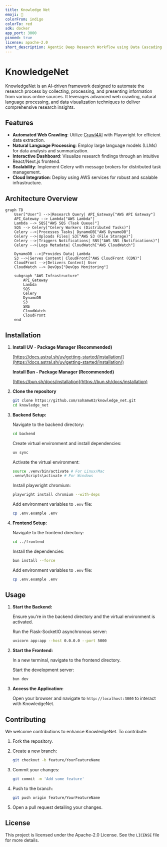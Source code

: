 ```yaml
---
title: Knowledge Net
emoji: 🔬
colorFrom: indigo
colorTo: red
sdk: docker
app_port: 3000
pinned: true
license: apache-2.0
short_description: Agentic Deep Research Workflow using Data Cascading
---
```


# KnowledgeNet

KnowledgeNet is an AI-driven framework designed to automate the research process by collecting, processing, and presenting information from various online sources. It leverages advanced web crawling, natural language processing, and data visualization techniques to deliver comprehensive research insights.

## Features

- **Automated Web Crawling**: Utilize [Crawl4AI](https://github.com/sohamw03/Crawl4AI) with Playwright for efficient data extraction.
- **Natural Language Processing**: Employ large language models (LLMs) for data analysis and summarization.
- **Interactive Dashboard**: Visualize research findings through an intuitive React/Next.js frontend.
- **Scalability**: Implement Celery with message brokers for distributed task management.
- **Cloud Integration**: Deploy using AWS services for robust and scalable infrastructure.

## Architecture Overview

```mermaid
graph TD
    User["User"] -->|Research Query| API_Gateway["AWS API Gateway"]
    API_Gateway --> Lambda["AWS Lambda"]
    Lambda --> SQS["AWS SQS (Task Queue)"]
    SQS --> Celery["Celery Workers (Distributed Tasks)"]
    Celery -->|Processes Tasks| DynamoDB["AWS DynamoDB"]
    Celery -->|Uploads Files| S3["AWS S3 (File Storage)"]
    Celery -->|Triggers Notifications| SNS["AWS SNS (Notifications)"]
    Celery -->|Logs Metadata| CloudWatch["AWS CloudWatch"]

    DynamoDB -->|Provides Data| Lambda
    S3 -->|Serves Content| CloudFront["AWS CloudFront (CDN)"]
    CloudFront -->|Delivers Content| User
    CloudWatch --> DevOps["DevOps Monitoring"]

    subgraph "AWS Infrastructure"
        API_Gateway
        Lambda
        SQS
        Celery
        DynamoDB
        S3
        SNS
        CloudWatch
        CloudFront
    end
```

## Installation

1.  **Install UV - Package Manager (Recommended)**

    [https://docs.astral.sh/uv/getting-started/installation/](https://docs.astral.sh/uv/getting-started/installation/)

    **Install Bun - Package Manager (Recommended)**

    [https://bun.sh/docs/installation](https://bun.sh/docs/installation)

2.  **Clone the repository**

    ```bash
    git clone https://github.com/sohamw03/knowledge_net.git
    cd knowledge_net
    ```

3.  **Backend Setup:**

    Navigate to the backend directory:

    ```bash
    cd backend
    ```

    Create virtual environment and install dependencies:
    ```bash
    uv sync
    ```

    Activate the virtual environment:
    ```bash
    source .venv/bin/activate # For Linux/Mac
    .venv\Scripts\activate # For Windows
    ```

    Install playwright chromium:
    ```bash
    playwright install chromium --with-deps
    ```

    Add environment variables to `.env` file:
    ```bash
    cp .env.example .env
    ```


3.  **Frontend Setup:**

    Navigate to the frontend directory:
    ```bash
    cd ../frontend
    ```

    Install the dependencies:
    ```bash
    bun install --force
    ```

    Add environment variables to `.env` file:
    ```bash
    cp .env.example .env

## Usage

1.  **Start the Backend:**

    Ensure you're in the backend directory and the virtual environment is activated.

    Run the Flask-SocketIO asynchronous server:
    ```bash
    uvicorn app:app --host 0.0.0.0 --port 5000
    ```

2.  **Start the Frontend:**

    In a new terminal, navigate to the frontend directory.

    Start the development server:

    ```bash
    bun dev
    ```

3.  **Access the Application:**

    Open your browser and navigate to `http://localhost:3000` to interact with KnowledgeNet.

## Contributing

We welcome contributions to enhance KnowledgeNet. To contribute:

1.  Fork the repository.
2.  Create a new branch:

    ```bash
    git checkout -b feature/YourFeatureName
    ```

3.  Commit your changes:

    ```bash
    git commit -m 'Add some feature'
    ```

4.  Push to the branch:

    ```bash
    git push origin feature/YourFeatureName
    ```

5.  Open a pull request detailing your changes.

## License

This project is licensed under the Apache-2.0 License. See the `LICENSE` file for more details.

